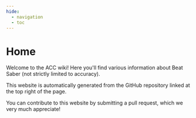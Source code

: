 ```yaml
---
hide:
  - navigation
  - toc
---
```

# Home

Welcome to the ACC wiki! Here you'll find various information about Beat Saber (not strictly limited to accuracy).

This website is automatically generated from the GitHub repository linked at the top right of the page.

You can contribute to this website by submitting a pull request, which we very much appreciate!
